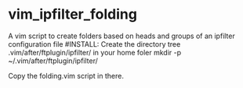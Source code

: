 # vim_ipfilter_folding
A vim script to create folders based on heads and groups of an ipfilter configuration file
#INSTALL:
Create the directory tree .vim/after/ftplugin/ipfilter/ in your home foler
mkdir -p ~/.vim/after/ftplugin/ipfilter/

Copy the folding.vim script in there.
